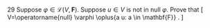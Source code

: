29 Suppose $\varphi \in \mathcal{L}(V, \mathbf{F})$. Suppose $u \in V$ is not in null $\varphi$. Prove that
\[
V=\operatorname{null} \varphi \oplus\{a u: a \in \mathbf{F}\} .
\]
